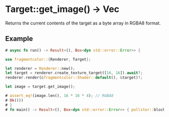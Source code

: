 # Target::get_image() -> Vec<u8>

Returns the current contents of the target as a byte array in RGBA8 format.

## Example

```rust
# async fn run() -> Result<(), Box<dyn std::error::Error>> {

use fragmentcolor::{Renderer, Target};

let renderer = Renderer::new();
let target = renderer.create_texture_target([16, 16]).await?;
renderer.render(&fragmentcolor::Shader::default(), &target)?;

let image = target.get_image();

# assert_eq!(image.len(), 16 * 16 * 4); // RGBA8
# Ok(())
# }
# fn main() -> Result<(), Box<dyn std::error::Error>> { pollster::block_on(run()) }
```
